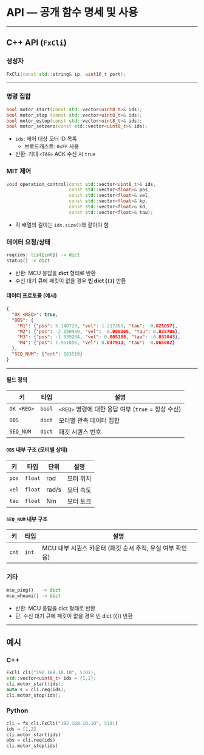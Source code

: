 # API — 공개 함수 명세 및 사용

---

## C++ API (`FxCli`)

### 생성자
```cpp
FxCli(const std::string& ip, uint16_t port);
```

---

### 명령 집합
```cpp
bool motor_start(const std::vector<uint8_t>& ids);
bool motor_stop (const std::vector<uint8_t>& ids);
bool motor_estop(const std::vector<uint8_t>& ids);
bool motor_setzero(const std::vector<uint8_t>& ids);
```
- `ids`: 제어 대상 모터 ID 목록
  - 브로드캐스트: `0xFF` 사용
- 반환: 기대 `<TAG>` ACK 수신 시 `true`

### MIT 제어
```cpp
void operation_control(const std::vector<uint8_t>& ids,
                       const std::vector<float>& pos,
                       const std::vector<float>& vel,
                       const std::vector<float>& kp,
                       const std::vector<float>& kd,
                       const std::vector<float>& tau);
```
- 각 배열의 길이는 `ids.size()`와 같아야 함

### 데이터 요청/상태
```python
req(ids: list[int]) -> dict
status() -> dict
```
- 반환: MCU 응답을 **dict** 형태로 반환  
- 수신 대기 큐에 패킷이 없을 경우 **빈 dict (`{}`)** 반환  

#### 데이터 프로토콜 (예시)

```json
{
  "OK <REQ>": true,
  "OBS": {
    "M1": {"pos": 5.149729, "vel": 1.217365, "tau": -0.021057},
    "M2": {"pos": -2.150949, "vel": -0.000305, "tau": 0.035706},
    "M3": {"pos": -1.839284, "vel": 0.005188, "tau": -0.032043},
    "M4": {"pos": 1.951056, "vel": 0.047913, "tau": -0.065002}
  },
  "SEQ_NUM": {"cnt": 183510}
}
```

---

#### 필드 정의

| 키          | 타입     | 설명 |
|-------------|----------|------|
| `OK <REQ>` | `bool`   | `<REQ>` 명령에 대한 응답 여부 (`true` = 정상 수신) |
| `OBS`      | `dict`   | 모터별 관측 데이터 집합 |
| `SEQ_NUM`  | `dict`   | 패킷 시퀀스 번호 |

#### `OBS` 내부 구조 (모터별 상태)
| 키   | 타입   | 단위  | 설명      |
|------|--------|-------|-----------|
| `pos` | `float` | rad   | 모터 위치 |
| `vel` | `float` | rad/s | 모터 속도 |
| `tau` | `float` | Nm    | 모터 토크 |

#### `SEQ_NUM` 내부 구조
| 키   | 타입   | 설명                    |
|------|--------|-------------------------|
| `cnt` | `int` | MCU 내부 시퀀스 카운터 (패킷 순서 추적, 유실 여부 확인용) |

### 기타
```python
mcu_ping()   -> dict
mcu_whoami() -> dict
```
- 반환: MCU 응답을 dict 형태로 반환
- 단, 수신 대기 큐에 패킷이 없을 경우 빈 dict ({}) 반환

---


## 예시

### C++
```cpp
FxCli cli("192.168.10.10", 5101);
std::vector<uint8_t> ids = {1,2};
cli.motor_start(ids);
auto s = cli.req(ids);
cli.motor_stop(ids);
```

### Python
```python
cli = fx_cli.FxCli("192.168.10.10", 5101)
ids = [1,2]
cli.motor_start(ids)
obs = cli.req(ids)
cli.motor_stop(ids)
```
